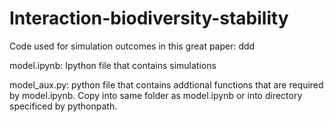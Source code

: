 # Interaction-biodiversity-stability
Code used for simulation outcomes in this great paper: ddd

model.ipynb:
Ipython file that contains simulations

model_aux.py: 
python file that contains addtional functions that are required by model.ipynb. Copy into same folder as model.ipynb or into directory specificed by pythonpath. 

